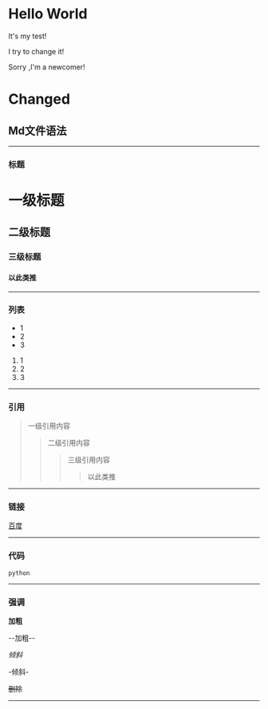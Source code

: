 # Hello World
It's my test!

I try to change it! 

Sorry ,I'm a newcomer!

# Changed
## Md文件语法
***
### 标题
# 一级标题
## 二级标题
### 三级标题
#### 以此类推
---
### 列表
- 1
- 2
- 3
1. 1
2. 2
3. 3
***
### 引用
> 一级引用内容
>> 二级引用内容
>>> 三级引用内容
>>>> 以此类推
---
### 链接
[百度](http://baidu.com)
***
### 代码
```
python
```
---
### 强调
**加粗** 

--加粗--

*倾斜* 

-倾斜-

~~删除~~
***









